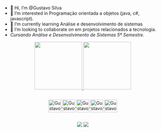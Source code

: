  - 👋 Hi, I’m @Gustavo Silva
- 👀 I’m interested in Programação orientada a objetos (java, c#, javascript).
- 🌱 I’m currently learning  Análise e desenvolvimento de sistemas
- 💞️ I’m looking to collaborate on  em projetos  relacionados a tecnologia.
-    *Cursando Análise e Desenvolvimento de Sistemas 5º Semestre.*

  <div align="center">
  <a href="https://github.com/AnonyGust">
  <img height="150em" src="https://github-readme-stats.vercel.app/api?username=AnonyGust&show_icons=true&theme=cobalt&include_all_commits=true&count_private=true"/>
  <img height="150em" src="https://github-readme-stats.vercel.app/api/top-langs/?username=AnonyGust&layout=compact&langs_count=7&theme=cobalt"/>
  </div>
   
 ##
 
<div align="center">
  <img align="center" alt="Gustavo" height="center" width="40" src="https://cdn.jsdelivr.net/gh/devicons/devicon/icons/c/c-original.svg" />
  <img align="center" alt="Gustavo" height="center" width="40"<img src="https://cdn.jsdelivr.net/gh/devicons/devicon/icons/java/java-original.svg" />
  <img align="center" alt="Gustavo" height="center" width="40"<img src="https://cdn.jsdelivr.net/gh/devicons/devicon/icons/javascript/javascript-original.svg" />
  <img align="center" alt="Gustavo" height="center" width="40"<img src="https://cdn.jsdelivr.net/gh/devicons/devicon/icons/cplusplus/cplusplus-original.svg" />
  <img align="center" alt="Gustavo" height="center" width="40"<img src="https://cdn.jsdelivr.net/gh/devicons/devicon/icons/csharp/csharp-original.svg" />
</div>
 
 
 ##


<div align="center">
  <a href="https://instagram.com/gusta.lmz" target="_blank"><img src="https://img.shields.io/badge/-Instagram-%23E4405F?style=for-the-badge&logo=instagram&logoColor=white" target="_blank"></a> 
  <a href = "gustavo.lima1307@gmail.com"><img src="https://img.shields.io/badge/-Gmail-%23333?style=for-the-badge&logo=gmail&logoColor=white" target="_blank"></a>
  
</div>

